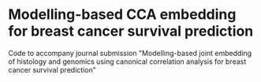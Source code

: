 # Modelling-based CCA embedding for breast cancer survival prediction 
Code to accompany journal submission "Modelling-based joint embedding of histology and genomics using canonical correlation analysis for breast cancer survival prediction"
